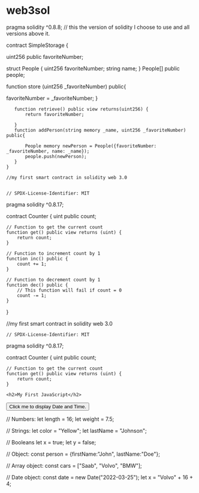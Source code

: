 # web3sol
pragma solidity ^0.8.8; // this the version of solidity I choose to use and all versions above it.

contract SimpleStorage {
   
   uint256 public favoriteNumber;
 

   struct People {
       uint256 favoriteNumber;
       string name;
   }
People[] public people;

   function store (uint256 _favoriteNumber) public{

   favoriteNumber = _favoriteNumber;
       }

       function retrieve() public view returns(uint256) {
           return favoriteNumber;

       }
       function addPerson(string memory _name, uint256 _favoriteNumber) public{

           People memory newPerson = People({favoriteNumber: _favoriteNumber, name: _name});
           people.push(newPerson);
       }
    }
    
    //my first smart contract in solidity web 3.0 
   
    
    // SPDX-License-Identifier: MIT
pragma solidity ^0.8.17;

contract Counter {
    uint public count;

    // Function to get the current count
    function get() public view returns (uint) {
        return count;
    }

    // Function to increment count by 1
    function inc() public {
        count += 1;
    }

    // Function to decrement count by 1
    function dec() public {
        // This function will fail if count = 0
        count -= 1;
    }
}

 //my first smart contract in solidity web 3.0 
   
    
    // SPDX-License-Identifier: MIT
pragma solidity ^0.8.17;

contract Counter {
    uint public count;

    // Function to get the current count
    function get() public view returns (uint) {
        return count;
    }
    
    <h2>My First JavaScript</h2>

<button type="button"
onclick="document.getElementById('demo').innerHTML = Date()">
Click me to display Date and Time.</button>

<p id="demo"></p>

</body>
</html> 

// Numbers:
let length = 16;
let weight = 7.5;

// Strings:
let color = "Yellow";
let lastName = "Johnson";

// Booleans
let x = true;
let y = false;

// Object:
const person = {firstName:"John", lastName:"Doe"};

// Array object:
const cars = ["Saab", "Volvo", "BMW"];

// Date object:
const date = new Date("2022-03-25");
let x = "Volvo" + 16 + 4;

